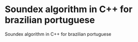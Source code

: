 # Soundex algorithm in C++ for brazilian portuguese
Soundex algorithm in C++ for brazilian portuguese
